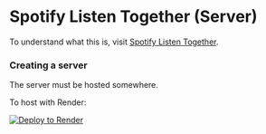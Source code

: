 # Spotify Listen Together (Server)
To understand what this is, visit [Spotify Listen Together](https://github.com/JanitorialMess/spotify-listen-together).

### Creating a server
The server must be hosted somewhere.

To host with Render:

[![Deploy to Render](https://render.com/images/deploy-to-render-button.svg)](https://render.com/deploy?repo=https://github.com/JanitorialMess/spotify-listen-together-server)

